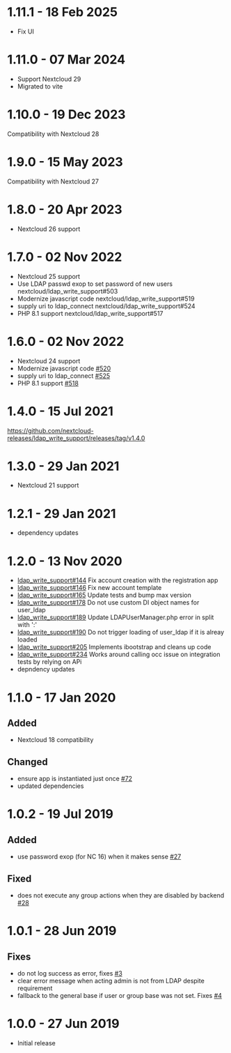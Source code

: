 <!--
  - SPDX-FileCopyrightText: 2019 Nextcloud GmbH and Nextcloud contributors
  - SPDX-License-Identifier: AGPL-3.0-or-later
-->
# 1.11.1 - 18 Feb 2025

- Fix UI

# 1.11.0 - 07 Mar 2024

- Support Nextcloud 29
- Migrated to vite

# 1.10.0 - 19 Dec 2023

Compatibility with Nextcloud 28

# 1.9.0 - 15 May 2023

Compatibility with Nextcloud 27

# 1.8.0 - 20 Apr 2023

- Nextcloud 26 support

# 1.7.0 - 02 Nov 2022

* Nextcloud 25 support
* Use LDAP passwd exop to set password of new users nextcloud/ldap_write_support#503
* Modernize javascript code nextcloud/ldap_write_support#519
* supply uri to ldap_connect nextcloud/ldap_write_support#524
* PHP 8.1 support nextcloud/ldap_write_support#517

# 1.6.0 - 02 Nov 2022

* Nextcloud 24 support
* Modernize javascript code [#520](https://github.com/nextcloud/ldap_write_support/issues/520)
* supply uri to ldap_connect [#525](https://github.com/nextcloud/ldap_write_support/issues/525)
* PHP 8.1 support [#518](https://github.com/nextcloud/ldap_write_support/issues/518)

# 1.4.0 - 15 Jul 2021

https://github.com/nextcloud-releases/ldap_write_support/releases/tag/v1.4.0

# 1.3.0 - 29 Jan 2021

* Nextcloud 21 support

# 1.2.1 - 29 Jan 2021

* dependency updates

# 1.2.0 - 13 Nov 2020

* [ldap_write_support#144](https://github.com/nextcloud/ldap_write_support/pull/144) Fix account creation with the registration app
* [ldap_write_support#146](https://github.com/nextcloud/ldap_write_support/pull/146) Fix new account template
* [ldap_write_support#165](https://github.com/nextcloud/ldap_write_support/pull/165) Update tests and bump max version
* [ldap_write_support#178](https://github.com/nextcloud/ldap_write_support/pull/178) Do not use custom DI object names for user_ldap
* [ldap_write_support#189](https://github.com/nextcloud/ldap_write_support/pull/189) Update LDAPUserManager.php error in split with ':'
* [ldap_write_support#190](https://github.com/nextcloud/ldap_write_support/pull/190) Do not trigger loading of user_ldap if it is alreay loaded
* [ldap_write_support#205](https://github.com/nextcloud/ldap_write_support/pull/205) Implements ibootstrap and cleans up code
* [ldap_write_support#234](https://github.com/nextcloud/ldap_write_support/pull/234) Works around calling occ issue on integration tests by relying on APi
* depndency updates

# 1.1.0 - 17 Jan 2020

## Added

* Nextcloud 18 compatibility

## Changed

* ensure app is instantiated just once [#72](https://github.com/nextcloud/ldap_write_support/issues/72)
* updated dependencies

# 1.0.2 - 19 Jul 2019

## Added

*  use password exop (for NC 16) when it makes sense [#27](https://github.com/nextcloud/ldap_write_support/issues/27)

## Fixed

*  does not execute any group actions when they are disabled by backend [#28](https://github.com/nextcloud/ldap_write_support/issues/28)

# 1.0.1 - 28 Jun 2019

## Fixes

* do not log success as error, fixes [#3](https://github.com/nextcloud/ldap_write_support/issues/3) 
* clear error message when acting admin is not from LDAP despite requirement
* fallback to the general base if user or group base was not set. Fixes [#4](https://github.com/nextcloud/ldap_write_support/issues/4)

# 1.0.0 - 27 Jun 2019

* Initial release
